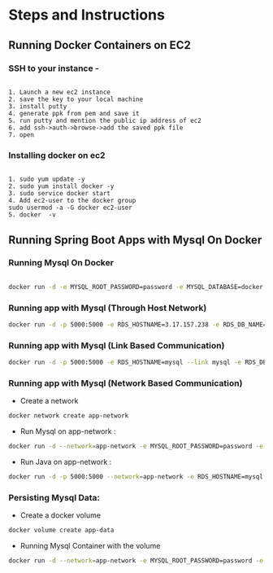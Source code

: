 # Steps and Instructions

## Running Docker Containers on EC2

### SSH to your instance -

```text

1. Launch a new ec2 instance
2. save the key to your local machine
3. install putty
4. generate ppk from pem and save it
5. run putty and mention the public ip address of ec2
6. add ssh->auth->browse->add the saved ppk file
7. open

```

### Installing docker on ec2

```text

1. sudo yum update -y
2. sudo yum install docker -y
3. sudo service docker start
4. Add ec2-user to the docker group 
sudo usermod -a -G docker ec2-user
5. docker  -v

```


## Running Spring Boot Apps with Mysql On Docker

### Running Mysql On Docker

```bash

docker run -d -e MYSQL_ROOT_PASSWORD=password -e MYSQL_DATABASE=docker -e MYSQL_USER=docker -e MYSQL_PASSWORD=password -p 3306:3306 --name mysql mysql

```

### Running app with Mysql (Through Host Network)

```bash
docker run -d -p 5000:5000 -e RDS_HOSTNAME=3.17.157.238 -e RDS_DB_NAME=docker -e RDS_PORT=3306 -e RDS_PASSWORD=password --name rest-api-db-app rest-api-db-app 
```

### Running app with Mysql (Link Based Communication)

```bash
docker run -d -p 5000:5000 -e RDS_HOSTNAME=mysql --link mysql -e RDS_DB_NAME=docker -e RDS_PORT=3306 -e RDS_PASSWORD=password --name rest-api-db-app rest-api-db-app 
```

### Running app with Mysql (Network Based Communication)

* Create a network

```bash
docker network create app-network
```

* Run Mysql on app-network :

```bash
docker run -d --network=app-network -e MYSQL_ROOT_PASSWORD=password -e MYSQL_DATABASE=docker -e MYSQL_USER=docker -e MYSQL_PASSWORD=password -p 3306:3306 --name mysql mysql
```

* Run Java on app-network :

```bash
docker run -d -p 5000:5000 --network=app-network -e RDS_HOSTNAME=mysql -e RDS_DB_NAME=docker -e RDS_PORT=3306 -e RDS_PASSWORD=password --name rest-api-db-app rest-api-db-app 
```



### Persisting Mysql Data:

* Create a docker volume

```bash
docker volume create app-data
```
* Running Mysql Container with the volume

```bash
docker run -d --network=app-network -e MYSQL_ROOT_PASSWORD=password -e MYSQL_DATABASE=docker -e MYSQL_USER=docker -e MYSQL_PASSWORD=password -p 3306:3306 --volume add-data:/var/lib/mysql --name mysql mysql
```

